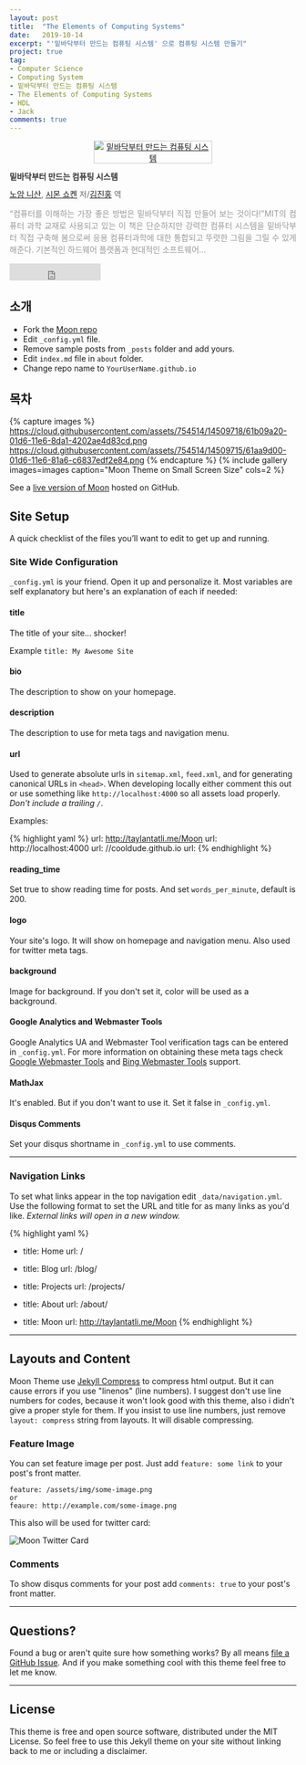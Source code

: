 ```yaml
---
layout: post
title:  "The Elements of Computing Systems"
date:   2019-10-14
excerpt: "'밑바닥부터 만드는 컴퓨팅 시스템' 으로 컴퓨팅 시스템 만들기"
project: true
tag:
- Computer Science
- Computing System
- 밑바닥부터 만드는 컴퓨팅 시스템
- The Elements of Computing Systems
- HDL
- Jack
comments: true
---
```


<div style="clear:left;text-align:left;"><div style="margin:0 0 15px 0;text-align:center;"><a href="http://www.yes24.com/Product/Goods/71129079" style="display:inline-block;overflow:hidden;border:solid 1px #ccc;" target="_blank"><img style="margin:-1px;vertical-align:top;" src="http://image.yes24.com/goods/71129079/L" border="0" alt="밑바닥부터 만드는 컴퓨팅 시스템 "></a></div><div><p style="line-height:1.2em;color:#333;font-size:14px;font-weight:bold;">밑바닥부터 만드는 컴퓨팅 시스템 </p><p style="margin-top:5px;line-height:1.2em;color:#666;"><a href="http://www.yes24.com/SearchCorner/Result?domain=ALL&author_yn=Y&query=&auth_no=255462" target="_blank">노암 니산</a>, <a href="http://www.yes24.com/SearchCorner/Result?domain=ALL&author_yn=Y&query=&auth_no=255463" target="_blank">시몬 쇼켄</a> 저/<a href="http://www.yes24.com/SearchCorner/Result?domain=ALL&author_yn=Y&query=&auth_no=255464" target="_blank">김진홍</a> 역</p><p style="margin-top:14px;line-height:1.5em;text-align:justify;color:#999;">“컴퓨터를 이해하는 가장 좋은 방법은 밑바닥부터 직접 만들어 보는 것이다!”MIT의 컴퓨터 과학 교재로 사용되고 있는 이 책은 단순하지만 강력한 컴퓨터 시스템을 밑바닥부터 직접 구축해 봄으로써 응용 컴퓨터과학에 대한 통합되고 뚜렷한 그림을 그릴 수 있게 해준다. 기본적인 하드웨어 플랫폼과 현대적인 소프트웨어...</p></div></div>

<iframe src="https://ghbtns.com/github-btn.html?user=sslmyo24&repo=computing-system&type=star&count=true&size=large" frameborder="0" scrolling="0" width="160px" height="30px"></iframe>

## 소개
* Fork the [Moon repo](https://github.com/TaylanTatli/Moon/fork)
* Edit `_config.yml` file.
* Remove sample posts from `_posts` folder and add yours.
* Edit `index.md` file in `about` folder.
* Change repo name to `YourUserName.github.io`

## 목차

{% capture images %}
	https://cloud.githubusercontent.com/assets/754514/14509718/61b09a20-01d6-11e6-8da1-4202ae4d83cd.png
	https://cloud.githubusercontent.com/assets/754514/14509715/61aa9d00-01d6-11e6-81a6-c6837edf2e84.png
{% endcapture %}
{% include gallery images=images caption="Moon Theme on Small Screen Size" cols=2 %}      
      
See a [live version of Moon](http://taylantatli.github.io/Moon) hosted on GitHub.      

## Site Setup
A quick checklist of the files you’ll want to edit to get up and running.    

### Site Wide Configuration
`_config.yml` is your friend. Open it up and personalize it. Most variables are self explanatory but here's an explanation of each if needed:

#### title

The title of your site... shocker!

Example `title: My Awesome Site`

#### bio

The description to show on your homepage.

#### description

The description to use for meta tags and navigation menu.

#### url

Used to generate absolute urls in `sitemap.xml`, `feed.xml`, and for generating canonical URLs in `<head>`. When developing locally either comment this out or use something like `http://localhost:4000` so all assets load properly. *Don't include a trailing `/`*.

Examples:

{% highlight yaml %}
url: http://taylantatli.me/Moon
url: http://localhost:4000
url: //cooldude.github.io
url:
{% endhighlight %}

#### reading_time

Set true to show reading time for posts. And set `words_per_minute`, default is 200.

#### logo
Your site's logo. It will show on homepage and navigation menu. Also used for twitter meta tags.

#### background
Image for background. If you don't set it, color will be used as a background.

#### Google Analytics and Webmaster Tools

Google Analytics UA and Webmaster Tool verification tags can be entered in `_config.yml`. For more information on obtaining these meta tags check [Google Webmaster Tools](http://support.google.com/webmasters/bin/answer.py?hl=en&answer=35179) and [Bing Webmaster Tools](https://ssl.bing.com/webmaster/configure/verify/ownership) support.

#### MathJax
It's enabled. But if you don't want to use it. Set it false in  `_config.yml`.

#### Disqus Comments
Set your disqus shortname in `_config.yml` to use comments.

---

### Navigation Links

To set what links appear in the top navigation edit `_data/navigation.yml`. Use the following format to set the URL and title for as many links as you'd like. *External links will open in a new window.*

{% highlight yaml %}
- title: Home
  url: /

- title: Blog
  url: /blog/

- title: Projects
  url: /projects/

- title: About
  url: /about/

- title: Moon
  url: http://taylantatli.me/Moon
{% endhighlight %}

---

## Layouts and Content

Moon Theme use [Jekyll Compress](https://github.com/penibelst/jekyll-compress-html) to compress html output. But it can cause errors if you use "linenos" (line numbers). I suggest don't use line numbers for codes, because it won't look good with this theme, also i didn't give a proper style for them. If you insist to use line numbers, just remove `layout: compress` string from layouts. It will disable compressing.

### Feature Image

You can set feature image per post. Just add `feature: some link` to your post's front matter.

```
feature: /assets/img/some-image.png
or
feaure: http://example.com/some-image.png
```    
 This also will be used for twitter card:

![Moon Twitter Card](https://cloud.githubusercontent.com/assets/754514/14509719/61c5751c-01d6-11e6-8c29-ce8ccad149bf.png)

### Comments
To show disqus comments for your post add `comments: true` to your post's front matter.

---

## Questions?

Found a bug or aren't quite sure how something works? By all means [file a GitHub Issue](https://github.com/TaylanTatli/Moon/issues/new). And if you make something cool with this theme feel free to let me know.

---

## License

This theme is free and open source software, distributed under the MIT License. So feel free to use this Jekyll theme on your site without linking back to me or including a disclaimer.
